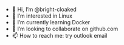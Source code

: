 - 👋 Hi, I’m @bright-cloaked
- 👀 I’m interested in Linux
- 🌱 I’m currently learning Docker
- 💞️ I’m looking to collaborate on github.com
- 📫 How to reach me: try outlook email

<!---
bright-cloaked/bright-cloaked is a ✨ special ✨ repository because its `README.md` (this file) appears on your GitHub profile.
You can click the Preview link to take a look at your changes.
--->
